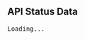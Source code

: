 <!DOCTYPE html>
<html>
<head>
  <title>API Dashboard</title>
</head>
<body>
  <h2>API Status Data</h2>
  <pre id="output">Loading...</pre>

  <script>
    fetch("https://yourapi.azurewebsites.net/api/status")
      .then(res => res.json())
      .then(data => {
        document.getElementById("output").textContent = JSON.stringify(data, null, 2);
      })
      .catch(error => {
        document.getElementById("output").textContent = "Error: " + error;
      });
  </script>
</body>
</html>

